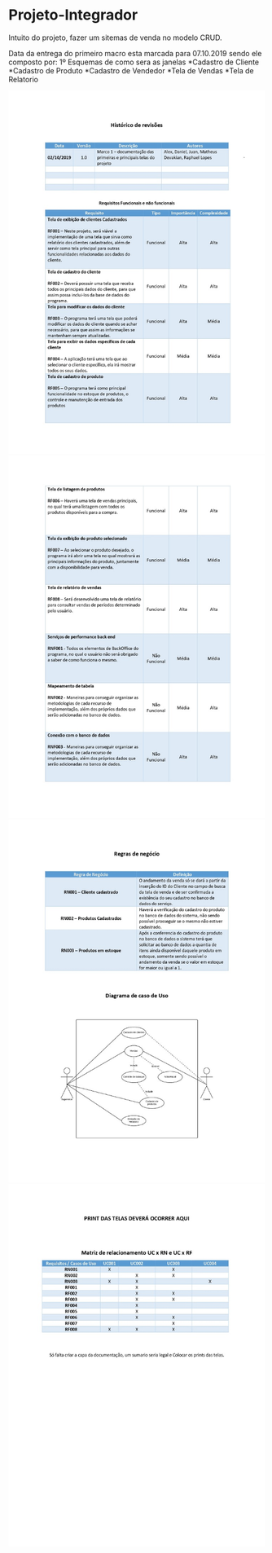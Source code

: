 # Projeto-Integrador

Intuito do projeto, fazer um sitemas de venda no modelo CRUD. 

Data da entrega do primeiro macro esta marcada para 07.10.2019 sendo ele composto por:
1º Esquemas de como sera as janelas
	*Cadastro de Cliente
	*Cadastro de Produto
	*Cadastro de Vendedor
	*Tela de Vendas
	*Tela de Relatorio

![](Documentação/Documentação_1.jpg)
![](Documentação/Documentação_2.jpg)
![](Documentação/Documentação_3.jpg)
![](Documentação/Documentação_4.jpg)
